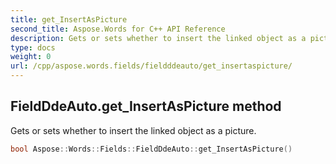 ```yaml
---
title: get_InsertAsPicture
second_title: Aspose.Words for C++ API Reference
description: Gets or sets whether to insert the linked object as a picture. 
type: docs
weight: 0
url: /cpp/aspose.words.fields/fieldddeauto/get_insertaspicture/
---
```

## FieldDdeAuto.get_InsertAsPicture method


Gets or sets whether to insert the linked object as a picture.

```cpp
bool Aspose::Words::Fields::FieldDdeAuto::get_InsertAsPicture()
```

